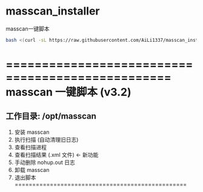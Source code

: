# masscan_installer
masscan一键脚本
```bash
bash <(curl -sL https://raw.githubusercontent.com/AiLi1337/masscan_installer/main/masscan_installer.sh)
```

=================================================
            masscan 一键脚本 (v3.2)            
=================================================
 工作目录: /opt/masscan
-------------------------------------------------
 1. 安装 masscan
 2. 执行扫描 (自动清理旧日志)
 3. 查看扫描进程
 4. 查看扫描结果 (.xml 文件)  <- 新功能
 5. 手动删除 nohup.out 日志
 6. 卸载 masscan
 7. 退出脚本
=================================================
